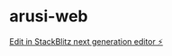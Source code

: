 # arusi-web

[Edit in StackBlitz next generation editor ⚡️](https://stackblitz.com/~/github.com/neria05/arusi-web)